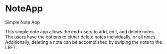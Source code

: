 # NoteApp
Simple Note App

This simple note app allows the end-users to add, edit, and delete notes. 
The users have the options to either delete notes individually, or all notes. Additionally, deleting a note can be accomplished by swiping the note to the LEFT. 
